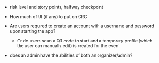 - risk level and story points, halfway checkpoint
- How much of UI (if any) to put on CRC

- Are users required to create an account with a username and password upon starting the app?
  - Or do users scan a QR code to start and a temporary profile (which the user can manually edit) is created for the event
 
- does an admin have the abilities of both an organizer/admin?
